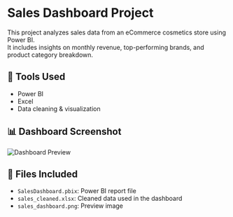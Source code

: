 # Sales Dashboard Project

This project analyzes sales data from an eCommerce cosmetics store using Power BI.  
It includes insights on monthly revenue, top-performing brands, and product category breakdown.

## 🔧 Tools Used
- Power BI
- Excel
- Data cleaning & visualization

## 📊 Dashboard Screenshot
![Dashboard Preview](dashboard_screenshot.png)

## 📁 Files Included
- `SalesDashboard.pbix`: Power BI report file
- `sales_cleaned.xlsx`: Cleaned data used in the dashboard
- `sales_dashboard.png`: Preview image
